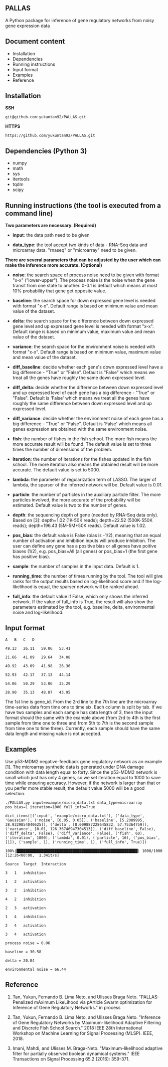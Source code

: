 ## PALLAS

A Python package for inference of gene regulatory networks from noisy gene expression data

## Document content

- Installation
- Dependencies
- Running instructions
- Input format
- Examples
- Reference

## Installation

**SSH**

`git@github.com:yukuntan92/PALLAS.git`

**HTTPS**

`https://github.com/yukuntan92/PALLAS.git`

## Dependencies (Python 3)

- numpy
- math
- sys
- itertools
- tqdm
- scipy

## Running instructions (the tool is executed from a command line)

**Two parameters are necessary. (Required)**

- **input**: the data path need to be given

- **data_type**: the tool accept two kinds of data - RNA-Seq data and microarray data. "rnaseq" or "microarray" need to be given.


**There are several parameters that can be adjusted by the user which can make the inference more accurate. (Optional)**

- **noise**: the search space of process noise need to be given with format "x-x" ("lower-upper"). The process noise is the noise when the gene transit from one state to another. 0-0.1 is default which means at most 10% probability that gene get opposite value.

- **baseline**: the search space for down expressed gene level is needed with format "x-x". Default range is based on minimum value and mean value of the dataset.

- **delta**: the search space for the difference between down expressed gene level and up expressed gene level is needed with format "x-x". Default range is based on minimum value, maximum value and mean value of the dataset.

- **variance**: the search space for the environment noise is needed with format "x-x". Default range is based on minimum value, maximum value and mean value of the dataset.

- **diff_baseline**: decide whether each gene's down expressed level have a big difference - "True" or "False". Default is "False" which means we treat all the genes have roughly the same down expressed level.

- **diff_delta**: decide whether the difference between down expressed level and up expressed level of each gene has a big difference - "True" or "False". Default is 'False' which means we treat all the genes have roughly the same difference between down expressed level and up expressed level.

- **diff_variance**: decide whether the environment noise of each gene has a big difference - "True" or "False". Default is 'False' which means all genes expression are obtained with the same environment noise.

- **fish**: the number of fishes in the fish school. The more fish means the more accurate result will be found. The default value is set to three times the number of dimensions of the problem.

- **iteration**: the number of iterations for the fishes updated in the fish school. The more iteration also means the obtained result will be more accurate. The default value is set to 5000.

- **lambda**: the parameter of regularization term of LASSO. The larger of lambda, the sparser of the inferred network will be. Default value is 0.01.

- **particle**: the number of particles in the auxiliary particle filter. The more particles involved, the more accurate of the probability will be estimated. Default value is two to the number of genes.

- **depth**: the sequencing depth of gene (needed by RNA-Seq data only). Based on [3]: depth=1.02 (1K-50K reads); depth=22.52 (500K-550K reads); depth=196.43 (5M-5M+50K reads). Default value is 1.02.

- **pos_bias**: the default value is False (bias is -1/2), meaning that an equal number of activation and inhibition inputs will produce inhibition. The user can define any gene has a positive bias or all genes have poitive biases (1/2), e.g. pos_bias=All (all genes) or pos_bias=1 (the first gene has positive bias).  

- **sample**: the number of samples in the input data. Default is 1.

- **running_time**: the number of times running by the tool. The tool will give ranks for the output results based on log-likelihood score and if the log-likelihood is equal, the sparser network will be ranked ahead.

- **full_info**: the default value if False, which only shows the inferred network. If the value of full_info is True, the result will also show the parameters estimated by the tool, e.g. baseline, delta, environmental noise and log-likelihood.

## Input format

```
A	B	C	D 

49.13	26.11	59.06	53.41

21.66	41.09	29.64	34.08

49.92	43.09	41.98	26.36

52.93	42.17	37.13	44.14

54.06	50.29	53.06	35.29

28.90	35.13	48.87	43.95
```

The 1st line is gene_id. From the 2rd line to the 7th line are the microarray time-series data from time one to time six. Each column is split by tab. If we have two samples and each sample has data length of 3, then the input format should the same with the example above (from 2rd to 4th is the first sample from time one to three and from 5th to 7th is the second sample from time one to time three). Currently, each sample should have the same data length and missing value is not accepted.

## Examples

Use p53-MDM2 negative-feedback gene regulatory network as an example [1]. The microarray synthetic data is generated under DNA damage condition with data length equal to forty. Since the p53-MDM2 network is small which just has only 4 genes, so we set iteration equal to 1000 to save time while ensuring accuracy. However, if the network is larger than that or you perfer more stable result, the default value 5000 will be a good selection.

`./PALLAS.py input=example/micro_data.txt data_type=microarray pos_bias=1 iteration=1000 full_info=True`

```
dict_items([('input', 'example/micro_data.txt'), ('data_type', 'Gaussian'), ('noise', [0.05, 0.05]), ('baseline', [5.2089995, 38.9329854040625]), ('delta', [8.009887228645832, 57.75364759]), ('variance', [0.01, 126.36746947304513]), ('diff_baseline', False), ('diff_delta', False), ('diff_variance', False), ('fish', 60), ('iteration', 1000), ('lambda', 0.01), ('particle', 16), ('pos_bias', [1]), ('sample', 1), ('running_time', 1), ('full_info', True)])

100%|██████████████████████████████████████████████████████| 1000/1000 [12:26<00:00,  1.34it/s]

Source	Target	Interaction

3	1	inhibition

1	2	activation

3	2	inhibition

4	2	inhibition

2	3	activation

1	4	inhibition

2	4	activation

3	4	activation

process noise = 0.06

baseline = 30.58

delta = 20.04

environmental noise = 66.44
```


## Reference

1. Tan, Yukun, Fernando B. Lima Neto, and Ulisses Braga Neto. "PALLAS: Penalized mAximum LikeLihood via pArticle Swarm optimization for Inference of Gene Regulatory Networks." in process

2. Tan, Yukun, Fernando B. Lima Neto, and Ulisses Braga Neto. "Inference of Gene Regulatory Networks by Maximum-likelihood Adaptive Filtering and Discrete Fish School Search." 2018 IEEE 28th International Workshop on Machine Learning for Signal Processing (MLSP). IEEE, 2018.

3. Imani, Mahdi, and Ulisses M. Braga-Neto. "Maximum-likelihood adaptive filter for partially observed boolean dynamical systems." IEEE Transactions on Signal Processing 65.2 (2016): 359-371.

